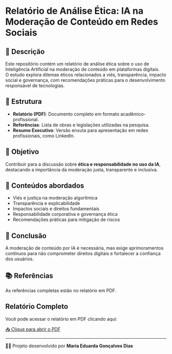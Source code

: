 # Relatório de Análise Ética: IA na Moderação de Conteúdo em Redes Sociais  

## 📌 Descrição
Este repositório contém um relatório de análise ética sobre o uso de Inteligência Artificial na moderação de conteúdo em plataformas digitais.  
O estudo explora dilemas éticos relacionados a viés, transparência, impacto social e governança, com recomendações práticas para o desenvolvimento responsável de tecnologias.  

## 📖 Estrutura
- **Relatório (PDF)**: Documento completo em formato acadêmico-profissional.  
- **Referências**: Lista de obras e legislações utilizadas na pesquisa.  
- **Resumo Executivo**: Versão enxuta para apresentação em redes profissionais, como LinkedIn.  

## 🎯 Objetivo
Contribuir para a discussão sobre **ética e responsabilidade no uso da IA**, destacando a importância da moderação justa, transparente e inclusiva.  

## 🧩 Conteúdos abordados
- Viés e justiça na moderação algorítmica  
- Transparência e explicabilidade  
- Impactos sociais e direitos fundamentais  
- Responsabilidade corporativa e governança ética  
- Recomendações práticas para mitigação de riscos  

## 🔑 Conclusão
A moderação de conteúdo por IA é necessária, mas exige aprimoramentos contínuos para não comprometer direitos digitais e fortalecer a confiança dos usuários.  

## 📚 Referências
As referências completas estão no relatório em PDF.  


##  Relatório Completo

Você pode acessar o relatório em PDF clicando aqui:

[📥 Clique para abrir o PDF](https://raw.githubusercontent.com/maria-eduarda-goncalves-dias/Relatorio_IA/main/Relat%C3%B3rioIA.pdf)

---

👩‍💻 Projeto desenvolvido por **Maria Eduarda Gonçalves Dias** 
